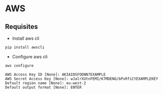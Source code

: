 
# AWS

## Requisites

* Install aws cli

```bash
pip install awscli
```

* Configure aws cli

```bash
aws configure
```

```
AWS Access Key ID [None]: AKIAIOSFODNN7EXAMPLE
AWS Secret Access Key [None]: wJalrXUtnFEMI/K7MDENG/bPxRfiCYEXAMPLEKEY
Default region name [None]: eu-west-2
Default output format [None]: ENTER
```
